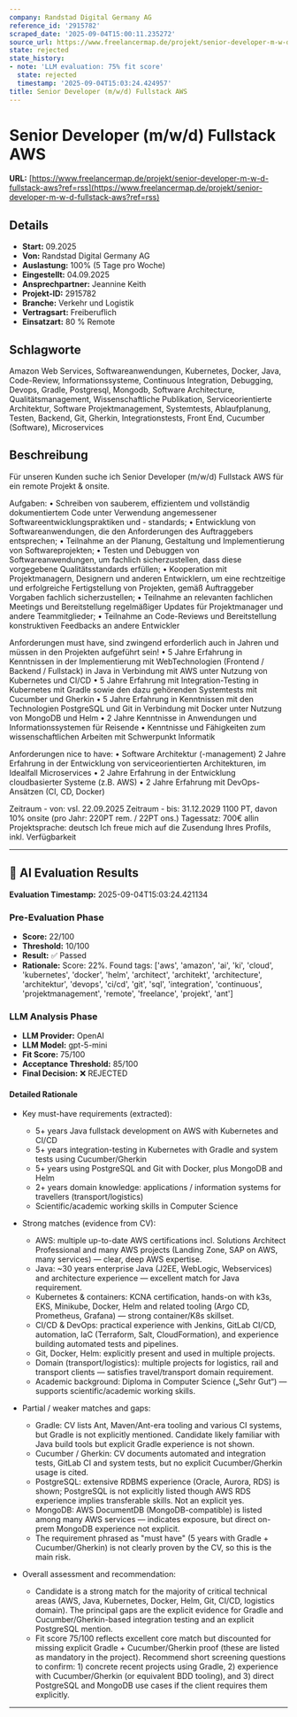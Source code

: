 ```yaml
---
company: Randstad Digital Germany AG
reference_id: '2915782'
scraped_date: '2025-09-04T15:00:11.235272'
source_url: https://www.freelancermap.de/projekt/senior-developer-m-w-d-fullstack-aws?ref=rss
state: rejected
state_history:
- note: 'LLM evaluation: 75% fit score'
  state: rejected
  timestamp: '2025-09-04T15:03:24.424957'
title: Senior Developer (m/w/d) Fullstack AWS
---
```



# Senior Developer (m/w/d) Fullstack AWS
**URL:** [https://www.freelancermap.de/projekt/senior-developer-m-w-d-fullstack-aws?ref=rss](https://www.freelancermap.de/projekt/senior-developer-m-w-d-fullstack-aws?ref=rss)
## Details
- **Start:** 09.2025
- **Von:** Randstad Digital Germany AG
- **Auslastung:** 100% (5 Tage pro Woche)
- **Eingestellt:** 04.09.2025
- **Ansprechpartner:** Jeannine Keith
- **Projekt-ID:** 2915782
- **Branche:** Verkehr und Logistik
- **Vertragsart:** Freiberuflich
- **Einsatzart:** 80
                                                % Remote

## Schlagworte
Amazon Web Services, Softwareanwendungen, Kubernetes, Docker, Java, Code-Review, Informationssysteme, Continuous Integration, Debugging, Devops, Gradle, Postgresql, Mongodb, Software Architecture, Qualitätsmanagement, Wissenschaftliche Publikation, Serviceorientierte Architektur, Software Projektmanagement, Systemtests, Ablaufplanung, Testen, Backend, Git, Gherkin, Integrationstests, Front End, Cucumber (Software), Microservices

## Beschreibung
Für unseren Kunden suche ich Senior Developer (m/w/d) Fullstack AWS für ein remote Projekt & onsite.

Aufgaben:
• Schreiben von sauberem, effizientem und vollständig dokumentiertem Code unter Verwendung angemessener Softwareentwicklungspraktiken und - standards;
• Entwicklung von Softwareanwendungen, die den Anforderungen des Auftraggebers entsprechen;
• Teilnahme an der Planung, Gestaltung und Implementierung von Softwareprojekten;
• Testen und Debuggen von Softwareanwendungen, um fachlich sicherzustellen, dass diese vorgegebene Qualitätsstandards erfüllen;
• Kooperation mit Projektmanagern, Designern und anderen Entwicklern, um eine rechtzeitige und erfolgreiche Fertigstellung von Projekten, gemäß Auftraggeber Vorgaben fachlich sicherzustellen;
• Teilnahme an relevanten fachlichen Meetings und Bereitstellung regelmäßiger Updates für Projektmanager und andere Teammitglieder;
• Teilnahme an Code-Reviews und Bereitstellung konstruktiven Feedbacks an andere Entwickler

Anforderungen must have, sind zwingend erforderlich auch in Jahren und müssen in den Projekten aufgeführt sein!
• 5 Jahre Erfahrung in Kenntnissen in der Implementierung mit WebTechnologien (Frontend / Backend / Fullstack) in Java in Verbindung mit AWS unter Nutzung von Kubernetes und CI/CD
• 5 Jahre Erfahrung mit Integration-Testing in Kubernetes mit Gradle sowie den dazu gehörenden Systemtests mit Cucumber und Gherkin
• 5 Jahre Erfahrung in Kenntnissen mit den Technologien PostgreSQL und Git in Verbindung mit Docker unter Nutzung von MongoDB und Helm
• 2 Jahre Kenntnisse in Anwendungen und Informationssystemen für Reisende
• Kenntnisse und Fähigkeiten zum wissenschaftlichen Arbeiten mit Schwerpunkt Informatik

Anforderungen nice to have:
• Software Architektur (-management) 2 Jahre Erfahrung in der Entwicklung von serviceorientierten Architekturen, im Idealfall Microservices
• 2 Jahre Erfahrung in der Entwicklung cloudbasierter Systeme (z.B. AWS)
• 2 Jahre Erfahrung mit DevOps-Ansätzen (CI, CD, Docker)

Zeitraum - von: vsl. 22.09.2025
Zeitraum - bis: 31.12.2029
1100 PT, davon 10% onsite (pro Jahr: 220PT rem. / 22PT ons.)
Tagessatz: 700€ allin
Projektsprache: deutsch
Ich freue mich auf die Zusendung Ihres Profils, inkl. Verfügbarkeit

---

## 🤖 AI Evaluation Results

**Evaluation Timestamp:** 2025-09-04T15:03:24.421134

### Pre-Evaluation Phase
- **Score:** 22/100
- **Threshold:** 10/100
- **Result:** ✅ Passed
- **Rationale:** Score: 22%. Found tags: ['aws', 'amazon', 'ai', 'ki', 'cloud', 'kubernetes', 'docker', 'helm', 'architect', 'architekt', 'architecture', 'architektur', 'devops', 'ci/cd', 'git', 'sql', 'integration', 'continuous', 'projektmanagement', 'remote', 'freelance', 'projekt', 'ant']

### LLM Analysis Phase
- **LLM Provider:** OpenAI
- **LLM Model:** gpt-5-mini
- **Fit Score:** 75/100
- **Acceptance Threshold:** 85/100
- **Final Decision:** ❌ REJECTED

#### Detailed Rationale
- Key must-have requirements (extracted):
  - 5+ years Java fullstack development on AWS with Kubernetes and CI/CD
  - 5+ years integration-testing in Kubernetes with Gradle and system tests using Cucumber/Gherkin
  - 5+ years using PostgreSQL and Git with Docker, plus MongoDB and Helm
  - 2+ years domain knowledge: applications / information systems for travellers (transport/logistics)
  - Scientific/academic working skills in Computer Science

- Strong matches (evidence from CV):
  - AWS: multiple up-to-date AWS certifications incl. Solutions Architect Professional and many AWS projects (Landing Zone, SAP on AWS, many services) — clear, deep AWS expertise.
  - Java: ~30 years enterprise Java (J2EE, WebLogic, Webservices) and architecture experience — excellent match for Java requirement.
  - Kubernetes & containers: KCNA certification, hands-on with k3s, EKS, Minikube, Docker, Helm and related tooling (Argo CD, Prometheus, Grafana) — strong container/K8s skillset.
  - CI/CD & DevOps: practical experience with Jenkins, GitLab CI/CD, automation, IaC (Terraform, Salt, CloudFormation), and experience building automated tests and pipelines.
  - Git, Docker, Helm: explicitly present and used in multiple projects.
  - Domain (transport/logistics): multiple projects for logistics, rail and transport clients — satisfies travel/transport domain requirement.
  - Academic background: Diploma in Computer Science („Sehr Gut“) — supports scientific/academic working skills.

- Partial / weaker matches and gaps:
  - Gradle: CV lists Ant, Maven/Ant-era tooling and various CI systems, but Gradle is not explicitly mentioned. Candidate likely familiar with Java build tools but explicit Gradle experience is not shown.
  - Cucumber / Gherkin: CV documents automated and integration tests, GitLab CI and system tests, but no explicit Cucumber/Gherkin usage is cited.
  - PostgreSQL: extensive RDBMS experience (Oracle, Aurora, RDS) is shown; PostgreSQL is not explicitly listed though AWS RDS experience implies transferable skills. Not an explicit yes.
  - MongoDB: AWS DocumentDB (MongoDB-compatible) is listed among many AWS services — indicates exposure, but direct on-prem MongoDB experience not explicit.
  - The requirement phrased as "must have" (5 years with Gradle + Cucumber/Gherkin) is not clearly proven by the CV, so this is the main risk.

- Overall assessment and recommendation:
  - Candidate is a strong match for the majority of critical technical areas (AWS, Java, Kubernetes, Docker, Helm, Git, CI/CD, logistics domain). The principal gaps are the explicit evidence for Gradle and Cucumber/Gherkin-based integration testing and an explicit PostgreSQL mention.
  - Fit score 75/100 reflects excellent core match but discounted for missing explicit Gradle + Cucumber/Gherkin proof (these are listed as mandatory in the project). Recommend short screening questions to confirm: 1) concrete recent projects using Gradle, 2) experience with Cucumber/Gherkin (or equivalent BDD tooling), and 3) direct PostgreSQL and MongoDB use cases if the client requires them explicitly.

---
